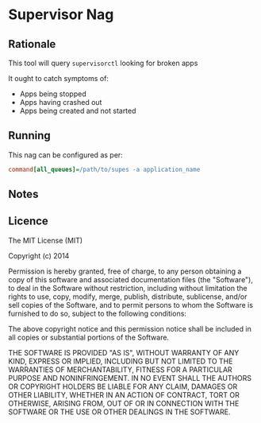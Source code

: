 Supervisor Nag
==

Rationale
--

This tool will query `supervisorctl` looking for broken apps

It ought to catch symptoms of:

  * Apps being stopped
  * Apps having crashed out
  * Apps being created and not started

Running
--

This nag can be configured as per:

```ini
command[all_queues]=/path/to/supes -a application_name
```

Notes
--


Licence
--

The MIT License (MIT)

Copyright (c) 2014 <James Condron>

Permission is hereby granted, free of charge, to any person obtaining a copy
of this software and associated documentation files (the "Software"), to deal
in the Software without restriction, including without limitation the rights
to use, copy, modify, merge, publish, distribute, sublicense, and/or sell
copies of the Software, and to permit persons to whom the Software is
furnished to do so, subject to the following conditions:

The above copyright notice and this permission notice shall be included in
all copies or substantial portions of the Software.

THE SOFTWARE IS PROVIDED "AS IS", WITHOUT WARRANTY OF ANY KIND, EXPRESS OR
IMPLIED, INCLUDING BUT NOT LIMITED TO THE WARRANTIES OF MERCHANTABILITY,
FITNESS FOR A PARTICULAR PURPOSE AND NONINFRINGEMENT. IN NO EVENT SHALL THE
AUTHORS OR COPYRIGHT HOLDERS BE LIABLE FOR ANY CLAIM, DAMAGES OR OTHER
LIABILITY, WHETHER IN AN ACTION OF CONTRACT, TORT OR OTHERWISE, ARISING FROM,
OUT OF OR IN CONNECTION WITH THE SOFTWARE OR THE USE OR OTHER DEALINGS IN
THE SOFTWARE.
